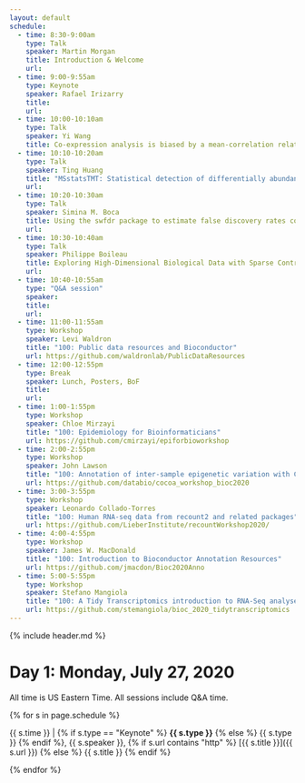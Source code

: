 ```yaml
---
layout: default
schedule:
  - time: 8:30-9:00am
    type: Talk
    speaker: Martin Morgan
    title: Introduction & Welcome
    url:
  - time: 9:00-9:55am
    type: Keynote
    speaker: Rafael Irizarry
    title:
    url:
  - time: 10:00-10:10am
    type: Talk
    speaker: Yi Wang
    title: Co-expression analysis is biased by a mean-correlation relationship
  - time: 10:10-10:20am
    type: Talk
    speaker: Ting Huang
    title: "MSstatsTMT: Statistical detection of differentially abundant proteins in experiments with isobaric labeling and multiple mixtures"
    url:
  - time: 10:20-10:30am
    type: Talk
    speaker: Simina M. Boca
    title: Using the swfdr package to estimate false discovery rates conditional on covariates
    url:
  - time: 10:30-10:40am
    type: Talk
    speaker: Philippe Boileau
    title: Exploring High-Dimensional Biological Data with Sparse Contrastive Principal Component Analysis
    url:
  - time: 10:40-10:55am
    type: "Q&A session"
    speaker: 
    title: 
    url:
  - time: 11:00-11:55am
    type: Workshop
    speaker: Levi Waldron
    title: "100: Public data resources and Bioconductor"
    url: https://github.com/waldronlab/PublicDataResources
  - time: 12:00-12:55pm
    type: Break
    speaker: Lunch, Posters, BoF
    title: 
    url: 
  - time: 1:00-1:55pm
    type: Workshop
    speaker: Chloe Mirzayi
    title: "100: Epidemiology for Bioinformaticians"
    url: https://github.com/cmirzayi/epiforbioworkshop
  - time: 2:00-2:55pm
    type: Workshop
    speaker: John Lawson
    title: "100: Annotation of inter-sample epigenetic variation with COCOA"
    url: https://github.com/databio/cocoa_workshop_bioc2020
  - time: 3:00-3:55pm
    type: Workshop
    speaker: Leonardo Collado-Torres
    title: "100: Human RNA-seq data from recount2 and related packages"
    url: https://github.com/LieberInstitute/recountWorkshop2020/
  - time: 4:00-4:55pm
    type: Workshop
    speaker: James W. MacDonald
    title: "100: Introduction to Bioconductor Annotation Resources"
    url: https://github.com/jmacdon/Bioc2020Anno
  - time: 5:00-5:55pm
    type: Workshop
    speaker: Stefano Mangiola
    title: "100: A Tidy Transcriptomics introduction to RNA-Seq analyses"
    url: https://github.com/stemangiola/bioc_2020_tidytranscriptomics
---
```


{% include header.md %}

# Day 1: Monday, July 27, 2020

All time is US Eastern Time. All sessions include Q&A time.

{% for s in page.schedule %}

{{ s.time }} | {% if s.type == "Keynote" %} **{{ s.type }}** {% else %} {{ s.type }} {% endif %}, {{ s.speaker }}, {% if s.url contains "http" %} [{{ s.title }}]({{ s.url }}) {% else %} {{ s.title }} {% endif %}

{% endfor %}

